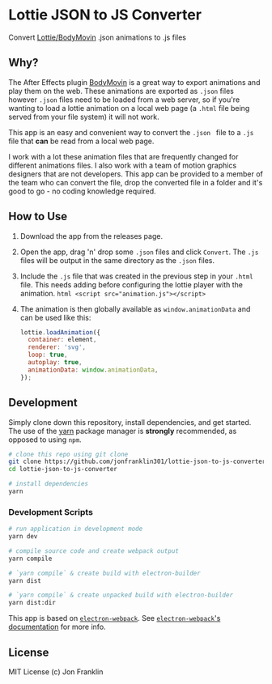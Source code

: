 # Lottie JSON to JS Converter

Convert [Lottie/BodyMovin](http://airbnb.io/lottie) .json animations to .js files

## Why?

The After Effects plugin [BodyMovin](https://exchange.adobe.com/creativecloud.details.12557.html) is a great way to export animations and play them on the web. These animations are exported as `.json` files however `.json` files need to be loaded from a web server, so if you're wanting to load a lottie animation on a local web page (a `.html` file being served from your file system) it will not work.

This app is an easy and convenient way to convert the `.json ` file to a `.js` file that **can** be read from a local web page.

I work with a lot these animation files that are frequently changed for different animations files. I also work with a team of motion graphics designers that are not developers. This app can be provided to a member of the team who can convert the file, drop the converted file in a folder and it's good to go - no coding knowledge required.

## How to Use

1. Download the app from the releases page.

2. Open the app, drag 'n' drop some `.json` files and click `Convert`.
   The `.js` files will be output in the same directory as the `.json` files.

3. Include the `.js` file that was created in the previous step in your `.html` file.
   This needs adding before configuring the lottie player with the animation.
   `html <script src="animation.js"></script> `
4. The animation is then globally available as `window.animationData` and can be used like this:
   ```javascript
   lottie.loadAnimation({
     container: element,
     renderer: 'svg',
     loop: true,
     autoplay: true,
     animationData: window.animationData,
   });
   ```

## Development

Simply clone down this repository, install dependencies, and get started.
The use of the [yarn](https://yarnpkg.com/) package manager is **strongly** recommended, as opposed to using `npm`.

```bash
# clone this repo using git clone
git clone https://github.com/jonfranklin301/lottie-json-to-js-converter
cd lottie-json-to-js-converter

# install dependencies
yarn
```

### Development Scripts

```bash
# run application in development mode
yarn dev

# compile source code and create webpack output
yarn compile

# `yarn compile` & create build with electron-builder
yarn dist

# `yarn compile` & create unpacked build with electron-builder
yarn dist:dir
```

This app is based on [`electron-webpack`](https://github.com/electron-userland/electron-webpack). See [`electron-webpack`'s documentation](https://webpack.electron.build/) for more info.

## License

MIT License
(c) Jon Franklin
